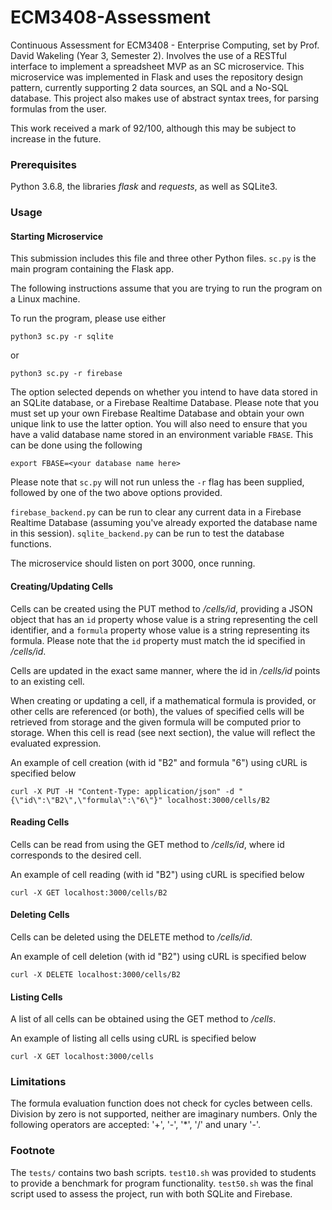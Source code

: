 # ECM3408-Assessment
Continuous Assessment for ECM3408 - Enterprise Computing, set by Prof. David Wakeling (Year 3, Semester 2). Involves the use of a RESTful interface to implement a spreadsheet MVP as an SC microservice. This microservice was implemented in Flask and uses the repository design pattern, currently supporting 2 data sources, an SQL and a No-SQL database. This project also makes use of abstract syntax trees, for parsing formulas from the user.

This work received a mark of 92/100, although this may be subject to increase in the future.

### Prerequisites

Python 3.6.8, the libraries *flask* and *requests*, as well as SQLite3.

### Usage

#### Starting Microservice

This submission includes this file and three other Python files. `sc.py` is the main program containing the Flask app.

The following instructions assume that you are trying to run the program on a Linux machine.

To run the program, please use either

```
python3 sc.py -r sqlite
```

or

```
python3 sc.py -r firebase
```

The option selected depends on whether you intend to have data stored in an SQLite database, or a Firebase Realtime Database. Please note that you must set up your own Firebase Realtime Database and obtain your own unique link to use the latter option. You will also need to ensure that you have a valid database name stored in an environment variable `FBASE`. This can be done using the following

```
export FBASE=<your database name here>
```

Please note that `sc.py` will not run unless the `-r` flag has been supplied, followed by one of the two above options provided.

`firebase_backend.py` can be run to clear any current data in a Firebase Realtime Database (assuming you've already exported the database name in this session). `sqlite_backend.py` can be run to test the database functions.

The microservice should listen on port 3000, once running.

#### Creating/Updating Cells

Cells can be created using the PUT method to */cells/id*, providing a JSON object that has an `id` property whose value is a string representing the cell identifier, and a `formula` property whose value is a string representing its formula. Please note that the `id` property must match the id specified in */cells/id*.

Cells are updated in the exact same manner, where the id in */cells/id* points to an existing cell.

When creating or updating a cell, if a mathematical formula is provided, or other cells are referenced (or both), the values of specified cells will be retrieved from storage and the given formula will be computed prior to storage. When this cell is read (see next section), the value will reflect the evaluated expression.

An example of cell creation (with id "B2" and formula "6") using cURL is specified below
```
curl -X PUT -H "Content-Type: application/json" -d "{\"id\":\"B2\",\"formula\":\"6\"}" localhost:3000/cells/B2
```

#### Reading Cells

Cells can be read from using the GET method to */cells/id*, where id corresponds to the desired cell.

An example of cell reading (with id "B2") using cURL is specified below
```
curl -X GET localhost:3000/cells/B2
```

#### Deleting Cells

Cells can be deleted using the DELETE method to */cells/id*.

An example of cell deletion (with id "B2") using cURL is specified below
```
curl -X DELETE localhost:3000/cells/B2
```

#### Listing Cells

A list of all cells can be obtained using the GET method to */cells*.

An example of listing all cells using cURL is specified below
```
curl -X GET localhost:3000/cells
```

### Limitations

The formula evaluation function does not check for cycles between cells. Division by zero is not supported, neither are imaginary numbers. Only the following operators are accepted: '+', '-', '*', '/' and unary '-'.

### Footnote

The `tests/` contains two bash scripts. `test10.sh` was provided to students to provide a benchmark for program functionality. `test50.sh` was the final script used to assess the project, run with both SQLite and Firebase.
